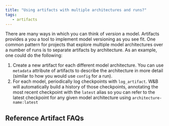```yaml
---
title: "Using artifacts with multiple architectures and runs?"
tags:
   - artifacts
---
```


There are many ways in which you can think of _version_ a model. Artifacts provides a you a tool to implement model versioning as you see fit. One common pattern for projects that explore multiple model architectures over a number of runs is to separate artifacts by architecture. As an example, one could do the following:

1. Create a new artifact for each different model architecture. You can use `metadata` attribute of artifacts to describe the architecture in more detail (similar to how you would use `config` for a run).
2. For each model, periodically log checkpoints with `log_artifact`. W&B will automatically build a history of those checkpoints, annotating the most recent checkpoint with the `latest` alias so you can refer to the latest checkpoint for any given model architecture using `architecture-name:latest`

## Reference Artifact FAQs